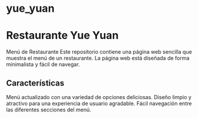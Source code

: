 # yue_yuan
<h1>Restaurante Yue Yuan</h1>
Menú de Restaurante
Este repositorio contiene una página web sencilla que muestra el menú de un restaurante. La página web está diseñada de forma minimalista y fácil de navegar.

<h2>Características</h2>
Menú actualizado con una variedad de opciones deliciosas.
Diseño limpio y atractivo para una experiencia de usuario agradable.
Fácil navegación entre las diferentes secciones del menú.

